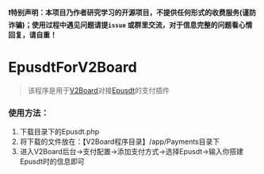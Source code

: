 **❗️特别声明：本项目乃作者研究学习的开源项目，不提供任何形式的收费服务(谨防诈骗)；使用过程中遇见问题请提`issue` 或群里交流，对于信息完整的问题看心情回复，请自重！**

# EpusdtForV2Board

> 该程序是用于[V2Board](https://github.com/v2board/v2board)对接[Epusdt](https://github.com/v03413/bepusdt)的支付插件

### 使用方法：

1. 下载目录下的Epusdt.php
2. 将下载的文件放在：【V2Board程序目录】/app/Payments目录下
3. 进入V2Board后台->支付配置->添加支付方式->选择Epusdt->输入你搭建Epusdt时的信息即可
